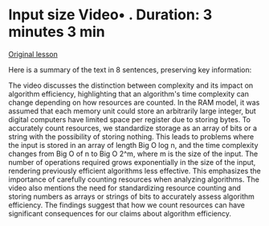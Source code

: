 # Input size Video• . Duration: 3 minutes 3 min

[Original lesson](https://www.coursera.org/learn/uol-algorithms-and-data-structures-1/lecture/yKACg/input-size)

Here is a summary of the text in 8 sentences, preserving key information:

The video discusses the distinction between complexity and its impact on algorithm efficiency, highlighting that an algorithm's time complexity can change depending on how resources are counted. In the RAM model, it was assumed that each memory unit could store an arbitrarily large integer, but digital computers have limited space per register due to storing bytes. To accurately count resources, we standardize storage as an array of bits or a string with the possibility of storing nothing. This leads to problems where the input is stored in an array of length Big O log n, and the time complexity changes from Big O of n to Big O 2^m, where m is the size of the input. The number of operations required grows exponentially in the size of the input, rendering previously efficient algorithms less effective. This emphasizes the importance of carefully counting resources when analyzing algorithms. The video also mentions the need for standardizing resource counting and storing numbers as arrays or strings of bits to accurately assess algorithm efficiency. The findings suggest that how we count resources can have significant consequences for our claims about algorithm efficiency.

